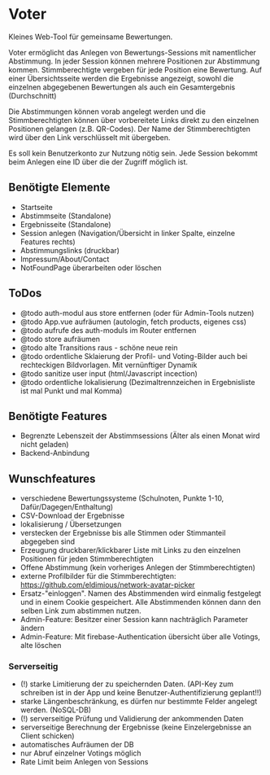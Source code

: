 # Voter

Kleines Web-Tool für gemeinsame Bewertungen.

Voter ermöglicht das Anlegen von Bewertungs-Sessions mit namentlicher Abstimmung. In jeder Session können mehrere Positionen zur Abstimmung kommen. Stimmberechtigte vergeben für jede Position eine Bewertung. Auf einer Übersichtsseite werden die Ergebnisse angezeigt, sowohl die einzelnen abgegebenen Bewertungen als auch ein Gesamtergebnis (Durchschnitt)

Die Abstimmungen können vorab angelegt werden und die Stimmberechtigten können über vorbereitete Links direkt zu den einzelnen Positionen gelangen (z.B. QR-Codes). Der Name der Stimmberechtigten wird über den Link verschlüsselt mit übergeben.

Es soll kein Benutzerkonto zur Nutzung nötig sein. Jede Session bekommt beim Anlegen eine ID über die der Zugriff möglich ist.

## Benötigte Elemente

- Startseite
- Abstimmseite (Standalone)
- Ergebnisseite (Standalone)
- Session anlegen (Navigation/Übersicht in linker Spalte, einzelne Features rechts)
- Abstimmungslinks (druckbar)
- Impressum/About/Contact
- NotFoundPage überarbeiten oder löschen

## ToDos

- @todo auth-modul aus store entfernen (oder für Admin-Tools nutzen)
- @todo App.vue aufräumen (autologin, fetch products, eigenes css)
- @todo aufrufe des auth-moduls im Router entfernen
- @todo store aufräumen
- @todo alte Transitions raus - schöne neue rein
- @todo ordentliche Sklaierung der Profil- und Voting-Bilder auch bei rechteckigen Bildvorlagen. Mit vernünftiger Dynamik
- @todo sanitize user input (html/Javascript incection)
- @todo ordentliche lokalisierung (Dezimaltrennzeichen in Ergebnisliste ist mal Punkt und mal Komma)

## Benötigte Features

- Begrenzte Lebenszeit der Abstimmsessions (Älter als einen Monat wird nicht geladen)
- Backend-Anbindung

## Wunschfeatures

- verschiedene Bewertungssysteme (Schulnoten, Punkte 1-10, Dafür/Dagegen/Enthaltung)
- CSV-Download der Ergebnisse
- lokalisierung / Übersetzungen
- verstecken der Ergebnisse bis alle Stimmen oder Stimmanteil abgegeben sind
- Erzeugung druckbarer/klickbarer Liste mit Links zu den einzelnen Positionen für jeden Stimmberechtigten
- Offene Abstimmung (kein vorheriges Anlegen der Stimmberechtigten)
- externe Profilbilder für die Stimmberechtigten: https://github.com/eldimious/network-avatar-picker
- Ersatz-"einloggen". Namen des Abstimmenden wird einmalig festgelegt und in einem Cookie gespeichert. Alle Abstimmenden können dann den selben Link zum abstimmen nutzen.
- Admin-Feature: Besitzer einer Session kann nachträglich Parameter ändern
- Admin-Feature: Mit firebase-Authentication übersicht über alle Votings, alte löschen

### Serverseitig

- (!) starke Limitierung der zu speichernden Daten. (API-Key zum schreiben ist in der App und keine Benutzer-Authentifizierung geplant!!)
- starke Längenbeschränkung, es dürfen nur bestimmte Felder angelegt werden. (NoSQL-DB)
- (!) serverseitige Prüfung und Validierung der ankommenden Daten
- serverseitige Berechnung der Ergebnisse (keine Einzelergebnisse an Client schicken)
- automatisches Aufräumen der DB
- nur Abruf einzelner Votings möglich
- Rate Limit beim Anlegen von Sessions
